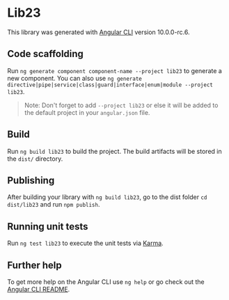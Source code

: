 # Lib23

This library was generated with [Angular CLI](https://github.com/angular/angular-cli) version 10.0.0-rc.6.

## Code scaffolding

Run `ng generate component component-name --project lib23` to generate a new component. You can also use `ng generate directive|pipe|service|class|guard|interface|enum|module --project lib23`.
> Note: Don't forget to add `--project lib23` or else it will be added to the default project in your `angular.json` file. 

## Build

Run `ng build lib23` to build the project. The build artifacts will be stored in the `dist/` directory.

## Publishing

After building your library with `ng build lib23`, go to the dist folder `cd dist/lib23` and run `npm publish`.

## Running unit tests

Run `ng test lib23` to execute the unit tests via [Karma](https://karma-runner.github.io).

## Further help

To get more help on the Angular CLI use `ng help` or go check out the [Angular CLI README](https://github.com/angular/angular-cli/blob/master/README.md).
